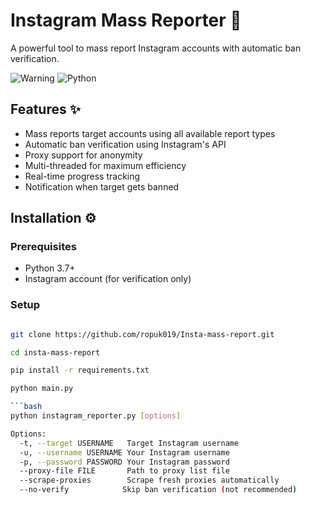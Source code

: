 # Instagram Mass Reporter 🚨

A powerful tool to mass report Instagram accounts with automatic ban verification.

![Warning](https://img.shields.io/badge/WARNING-Use%20Responsibly-red) 
![Python](https://img.shields.io/badge/Python-3.7+-blue)

## Features ✨

- Mass reports target accounts using all available report types
- Automatic ban verification using Instagram's API
- Proxy support for anonymity
- Multi-threaded for maximum efficiency
- Real-time progress tracking
- Notification when target gets banned

## Installation ⚙️

### Prerequisites
- Python 3.7+
- Instagram account (for verification only)

### Setup
```bash

git clone https://github.com/ropuk019/Insta-mass-report.git

cd insta-mass-report

pip install -r requirements.txt

python main.py

```bash
python instagram_reporter.py [options]

Options:
  -t, --target USERNAME   Target Instagram username
  -u, --username USERNAME Your Instagram username
  -p, --password PASSWORD Your Instagram password
  --proxy-file FILE       Path to proxy list file
  --scrape-proxies        Scrape fresh proxies automatically
  --no-verify            Skip ban verification (not recommended)
